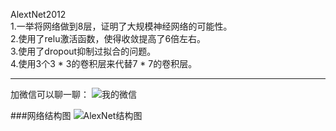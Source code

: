 AlextNet2012  
1.一举将网络做到8层，证明了大规模神经网络的可能性。  
2.使用了relu激活函数，使得收敛提高了6倍左右。  
3.使用了dropout抑制过拟合的问题。  
4.使用3个3 * 3的卷积层来代替7 * 7的卷积层。  

---
加微信可以聊一聊：
![我的微信](https://www.qingshanzaixian.cn/res/static/img/weixing.jpg "我的微信")

###网络结构图
![AlexNet结构图](https://andreaprovino.it/wp-content/uploads/2020/02/alexnet-architecture-deep-learning-engineer-italia-cnn-network-example-architecture-diagram.png "AlexNet")

